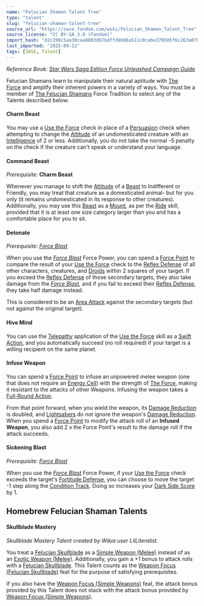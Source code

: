```yaml
---
name: "Felucian Shaman Talent Tree"
type: "talent"
slug: "felucian-shaman-talent-tree"
source_url: "https://swse.fandom.com/wiki/Felucian_Shaman_Talent_Tree"
source_license: "CC BY-SA 3.0 (Fandom)"
import_hash: "d2c399c5ae30caa0883db7bdffd9b86a511c0ca6e379505f6c263a078cd8894a"
last_imported: "2025-09-12"
tags: [SWSE, Talent]
---
```

*Reference Book: [Star Wars Saga Edition Force Unleashed Campaign Guide](https://swse.fandom.com/wiki/Star_Wars_Saga_Edition_Force_Unleashed_Campaign_Guide)*

Felucian Shamans learn to manipulate their natural aptitude with [The Force](https://swse.fandom.com/wiki/The_Force) and amplify their inherent powers in a variety of ways. You must be a member of [The Felucian Shamans](https://swse.fandom.com/wiki/The_Felucian_Shamans) Force Tradition to select any of the Talents described below.

#### **Charm Beast**
You may use a [Use the Force](https://swse.fandom.com/wiki/Use_the_Force) check in place of a [Persuasion](https://swse.fandom.com/wiki/Persuasion) check when attempting to change the [Attitude](https://swse.fandom.com/wiki/Attitude) of an undomesticated creature with an [Intelligence](https://swse.fandom.com/wiki/Intelligence) of 2 or less. Additionally, you do not take the normal -5 penalty on the check if the creature can't speak or understand your language.
#### **Command Beast**
*Prerequisite:* **Charm Beast**

Whenever you manage to shift the [Attitude](https://swse.fandom.com/wiki/Attitude) of a [Beast](https://swse.fandom.com/wiki/Beast) to Indifferent or Friendly, you may treat that creature as a domesticated animal- but for you only (it remains undomesticated in its response to other creatures). Additionally, you may use this [Beast](https://swse.fandom.com/wiki/Beast) as a [Mount](https://swse.fandom.com/wiki/Mount), as per the [Ride](https://swse.fandom.com/wiki/Ride) skill, provided that it is at least one size category larger than you and has a comfortable place for you to sit.

#### **Detonate**
*Prerequisite:* *[Force Blast](https://swse.fandom.com/wiki/Force_Blast)*

When you use the *[Force Blast](https://swse.fandom.com/wiki/Force_Blast)* Force Power, you can spend a [Force Point](https://swse.fandom.com/wiki/Force_Point) to compare the result of your [Use the Force](https://swse.fandom.com/wiki/Use_the_Force) check to the [Reflex Defense](https://swse.fandom.com/wiki/Reflex_Defense) of all other characters, creatures, and [Droids](https://swse.fandom.com/wiki/Droids) within 2 squares of your target. If you exceed the [Reflex Defense](https://swse.fandom.com/wiki/Reflex_Defense) of those secondary targets, they also take damage from the *[Force Blast](https://swse.fandom.com/wiki/Force_Blast)*, and if you fail to exceed their [Reflex Defense](https://swse.fandom.com/wiki/Reflex_Defense), they take half damage instead.

This is considered to be an [Area Attack](https://swse.fandom.com/wiki/Area_Attack) against the secondary targets (but not against the original target).

#### **Hive Mind**
You can use the [Telepathy](https://swse.fandom.com/wiki/Telepathy) application of the [Use the Force](https://swse.fandom.com/wiki/Use_the_Force) skill as a [Swift Action](https://swse.fandom.com/wiki/Swift_Action), and you automatically succeed (no roll required) if your target is a willing recipient on the same planet.

#### **Infuse Weapon**
You can spend a [Force Point](https://swse.fandom.com/wiki/Force_Point) to infuse an unpowered melee weapon (one that does not require an [Energy Cell](https://swse.fandom.com/wiki/Energy_Cell)) with the strength of [The Force](https://swse.fandom.com/wiki/The_Force), making it resistant to the attacks of other Weapons. Infusing the weapon takes a [Full-Round Action](https://swse.fandom.com/wiki/Full-Round_Action).

From that point forward, when you wield the weapon, its [Damage Reduction](https://swse.fandom.com/wiki/Damage_Reduction) is doubled, and [Lightsabers](https://swse.fandom.com/wiki/Lightsabers) do not ignore the weapon's [Damage Reduction](https://swse.fandom.com/wiki/Damage_Reduction). When you spend a [Force Point](https://swse.fandom.com/wiki/Force_Point) to modify the attack roll of an **Infused Weapon**, you also add 2 x the Force Point's result to the damage roll if the attack succeeds.

#### **Sickening Blast**
*Prerequisite:* *[Force Blast](https://swse.fandom.com/wiki/Force_Blast)*

When you use the *[Force Blast](https://swse.fandom.com/wiki/Force_Blast)* Force Power, if your [Use the Force](https://swse.fandom.com/wiki/Use_the_Force) check exceeds the target's [Fortitude Defense](https://swse.fandom.com/wiki/Fortitude_Defense), you can choose to move the target -1 step along the [Condition Track](https://swse.fandom.com/wiki/Condition_Track). Doing so increases your [Dark Side Score](https://swse.fandom.com/wiki/Dark_Side_Score) by 1.
## Homebrew Felucian Shaman Talents

#### **Skullblade Mastery**
*Skullblade Mastery Talent created by Wikia user LilLiteralist.*

You treat a [Felucian Skullblade](https://swse.fandom.com/wiki/Felucian_Skullblade) as a [Simple Weapon (Melee)](https://swse.fandom.com/wiki/Simple_Weapon_(Melee)) instead of as an [Exotic Weapon (Melee)](https://swse.fandom.com/wiki/Exotic_Weapon_(Melee)). Additionally, you gain a +1 bonus to attack rolls with a [Felucian Skullblade](https://swse.fandom.com/wiki/Felucian_Skullblade). This Talent counts as the [Weapon Focus (Felucian Skullblade)](https://swse.fandom.com/wiki/Weapon_Focus_(Felucian_Skullblade)) feat for the purpose of satisfying prerequisites.

If you also have the [Weapon Focus (Simple Weapons)](https://swse.fandom.com/wiki/Weapon_Focus_(Simple_Weapons)) feat, the attack bonus provided by this Talent does not stack with the attack bonus provided by [Weapon Focus (Simple Weapons)](https://swse.fandom.com/wiki/Weapon_Focus_(Simple_Weapons)).